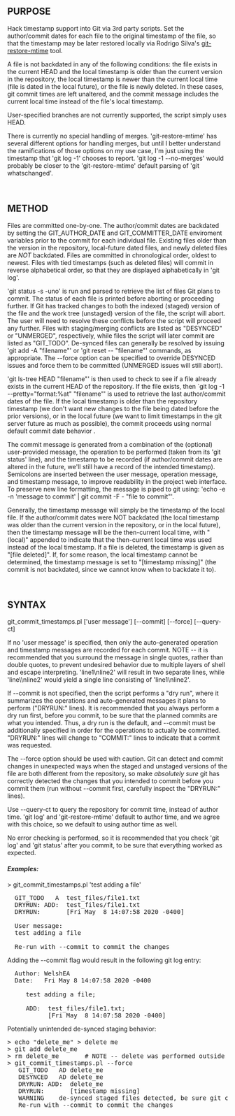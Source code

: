## PURPOSE

Hack timestamp support into Git via 3rd party scripts.  Set the author/commit
dates for each file to the original timestamp of the file, so that the
timestamp may be later restored locally via Rodrigo Silva's
[git-restore-mtime](https://github.com/MestreLion/git-tools) tool.

A file is not backdated in any of the following conditions: the file exists in
the current HEAD and the local timestamp is older than the current version in
the repository, the local timestamp is newer than the current local time (file
is dated in the local future), or the file is newly deleted.  In these cases,
git commit times are left unaltered, and the commit message includes the
current local time instead of the file's local timestamp.

User-specified branches are not currently supported, the script simply
uses HEAD.

There is currently no special handling of merges.  'git-restore-mtime' has
several different options for handling merges, but until I better understand
the ramifications of those options on my use case, I'm just using the timestamp
that 'git log -1' chooses to report.  'git log -1 --no-merges' would probably
be closer to the 'git-restore-mtime' default parsing of 'git whatschanged'.

<BR>



## METHOD

Files are committed one-by-one.  The author/commit dates are backdated by
setting the GIT_AUTHOR_DATE and GIT_COMMITTER_DATE enviroment variables prior
to the commit for each individual file.  Existing files older than the version
in the repository, local-future dated files, and newly deleted files are *NOT*
backdated.  Files are committed in chronological order, oldest to newest.
Files with tied timestamps (such as deleted files) will commit in reverse
alphabetical order, so that they are displayed alphabetically in 'git log'.

'git status -s -uno' is run and parsed to retrieve the list of files Git plans
to commit.  The status of each file is printed before aborting or proceeding
further.  If Git has tracked changes to both the indexed (staged) version of
the file and the work tree (unstaged) version of the file, the script will
abort.  The user will need to resolve these conflicts before the script will
proceed any further.  Files with staging/merging conflicts are listed as
"DESYNCED" or "UNMERGED", respectively, while files the script will later
commit are listed as "GIT_TODO".  De-synced files can generally be resolved
by issuing 'git add -A "filename"' or 'git reset -- "filename"' commands, as
appropriate.  The --force option can be specified to override DESYNCED issues
and force them to be committed (UNMERGED issues will still abort).

'git ls-tree HEAD "filename"' is then used to check to see if a file already
exists in the current HEAD of the repository.  If the file exists, then
`git log -1 --pretty="format:%at" "filename"' is used to retrieve the last
author/commit dates of the file.  If the local timestamp is older than the
repository timestamp (we don't want new changes to the file being dated before
the prior versions), or in the local future (we want to limit timestamps in
the git server future as much as possible), the commit proceeds using normal
default commit date behavior .

The commit message is generated from a combination of the (optional)
user-provided message, the operation to be performed (taken from its 'git
status' line), and the timestamp to be recorded (if author/commit dates are
altered in the future, we'll still have a record of the intended timestamp).
Semicolons are inserted between the user message, operation message, and
timestamp message, to improve readability in the project web interface.  To
preserve new line formatting, the message is piped to git using:
'echo -e -n 'message to commit' | git commit -F - "file to commit"'.

Generally, the timestamp message will simply be the timestamp of the local
file.  If the author/commit dates were NOT backdated (the local timestamp was
older than the current version in the repository, or in the local future),
then the timestamp message will be the then-current local time, with
" (local)" appended to indicate that the then-current local time was used
instead of the local timestamp.  If a file is deleted, the timestamp is given
as "[file deleted]".  If, for some reason, the local timestamp cannot be
determined, the timestamp message is set to "[timestamp missing]" (the commit
is not backdated, since we cannot know when to backdate it to).

<BR>



## SYNTAX

git_commit_timestamps.pl ['user message'] [--commit] [--force] [--query-ct]

If no 'user message' is specified, then only the auto-generated operation
and timestamp messages are recorded for each commit.  NOTE -- it is
recommended that you surround the message in single quotes, rather than
double quotes, to prevent undesired behavior due to multiple layers of
shell and escape interpreting.  'line1\nline2' will result in two separate
lines, while 'line\\\\nline2' would yield a single line consisting of
'line1\nline2'.

If --commit is not specified, then the script performs a "dry run", where
it summarizes the operations and auto-generated messages it plans to perform
("DRYRUN:" lines).  It is recommended that you always perform a dry run first,
before you commit, to be sure that the planned commits are what you intended.
Thus, a dry run is the default, and --commit must be additionally specified in
order for the operations to actually be committed.  "DRYRUN:" lines will
change to "COMMIT:" lines to indicate that a commit was requested.

The --force option should be used with caution.  Git can detect and commit
changes in unexpected ways when the staged and unstaged versions of the file
are both different from the repository, so make *absolutely sure* git has
correctly detected the changes that you intended to commit before you commit
them (run without --commit first, carefully inspect the "DRYRUN:" lines).

Use --query-ct to query the repository for commit time, instead of author
time.  'git log' and 'git-restore-mtime' default to author time, and we agree
with this choice, so we default to using author time as well.

No error checking is performed, so it is recommended that you check 'git log'
and 'git status' after you commit, to be sure that everything worked as
expected.


#### _Examples:_

\> git_commit_timestamps.pl 'test adding a file'
<pre>
  GIT_TODO   A  test_files/file1.txt
  DRYRUN: ADD:  test_files/file1.txt
  DRYRUN:       [Fri May  8 14:07:58 2020 -0400]

  User message:
  test adding a file

  Re-run with --commit to commit the changes
</pre>

Adding the --commit flag would result in the following git log entry:

<pre>
  Author: WelshEA <Eric.Welsh@moffitt.org>
  Date:   Fri May 8 14:07:58 2020 -0400

     test adding a file;

     ADD:  test_files/file1.txt;
           [Fri May  8 14:07:58 2020 -0400]
</pre>

Potentially unintended de-synced staging behavior:

<pre>
> echo "delete_me" > delete me
> git add delete_me
> rm delete_me       # NOTE -- delete was performed outside of 'git rm'
> git_commit_timestamps.pl --force
   GIT_TODO   AD delete_me
   DESYNCED   AD delete_me
   DRYRUN: ADD:  delete_me
   DRYRUN:       [timestamp missing]
   WARNING    de-synced staged files detected, be sure git commits as intended
   Re-run with --commit to commit the changes
</pre>
